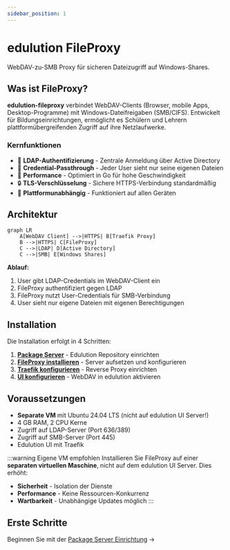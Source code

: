 ```yaml
---
sidebar_position: 1
---
```


# edulution FileProxy

WebDAV-zu-SMB Proxy für sicheren Dateizugriff auf Windows-Shares.

## Was ist FileProxy?

**edulution-fileproxy** verbindet WebDAV-Clients (Browser, mobile Apps, Desktop-Programme) mit Windows-Dateifreigaben (SMB/CIFS). Entwickelt für Bildungseinrichtungen, ermöglicht es Schülern und Lehrern plattformübergreifenden Zugriff auf ihre Netzlaufwerke.

### Kernfunktionen

- 🔐 **LDAP-Authentifizierung** - Zentrale Anmeldung über Active Directory
- 🔄 **Credential-Passthrough** - Jeder User sieht nur seine eigenen Dateien
- 🚀 **Performance** - Optimiert in Go für hohe Geschwindigkeit
- 🔒 **TLS-Verschlüsselung** - Sichere HTTPS-Verbindung standardmäßig
- 📱 **Plattformunabhängig** - Funktioniert auf allen Geräten

## Architektur

```mermaid
graph LR
    A[WebDAV Client] -->|HTTPS| B[Traefik Proxy]
    B -->|HTTPS| C[FileProxy]
    C -->|LDAP| D[Active Directory]
    C -->|SMB| E[Windows Shares]
```

**Ablauf:**
1. User gibt LDAP-Credentials im WebDAV-Client ein
2. FileProxy authentifiziert gegen LDAP
3. FileProxy nutzt User-Credentials für SMB-Verbindung
4. User sieht nur eigene Dateien mit eigenen Berechtigungen

## Installation

Die Installation erfolgt in 4 Schritten:

1. **[Package Server](./package-server)** - Edulution Repository einrichten
2. **[FileProxy installieren](./installation)** - Server aufsetzen und konfigurieren
3. **[Traefik konfigurieren](./traefik-config)** - Reverse Proxy einrichten
4. **[UI konfigurieren](./ui-config)** - WebDAV in edulution aktivieren

## Voraussetzungen

- **Separate VM** mit Ubuntu 24.04 LTS (nicht auf edulution UI Server!)
- 4 GB RAM, 2 CPU Kerne
- Zugriff auf LDAP-Server (Port 636/389)
- Zugriff auf SMB-Server (Port 445)
- Edulution UI mit Traefik

:::warning Eigene VM empfohlen
Installieren Sie FileProxy auf einer **separaten virtuellen Maschine**, nicht auf dem edulution UI Server. Dies erhöht:
- **Sicherheit** - Isolation der Dienste
- **Performance** - Keine Ressourcen-Konkurrenz
- **Wartbarkeit** - Unabhängige Updates möglich
:::

## Erste Schritte

Beginnen Sie mit der [Package Server Einrichtung](./package-server) →
